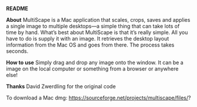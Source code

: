 **README**

**About**
MultiScape is a Mac application that scales, crops, saves and applies a single image to multiple desktops—a simple thing that can take lots of time by hand. What’s best about MultiScape is that it’s really simple. All you have to do is supply it with an image. It retrieves the desktop layout information from the Mac OS and goes from there. The process takes seconds.

**How to use**
Simply drag and drop any image onto the window. It can be a image on the local computer or something from a browser or anywhere else!

**Thanks**
David Zwerdling for the original code

To download a Mac dmg:
https://sourceforge.net/projects/multiscape/files/?
